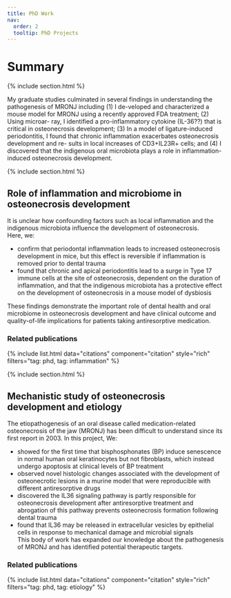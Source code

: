 ```yaml
---
title: PhD Work
nav:
  order: 2
  tooltip: PhD Projects
---
```


# <i class="fas fa-flask"></i>Summary

{% include section.html %}

My graduate studies culminated in several findings in understanding the pathogenesis of MRONJ including (1) I de-veloped and characterized a mouse model for MRONJ using a recently approved FDA treatment; (2) Using microar-
ray, I identified a pro-inflammatory cytokine (IL-36??) that is critical in osteonecrosis development; (3) In a model of
ligature-induced periodontitis, I found that chronic inflammation exacerbates osteonecrosis development and re-
sults in local increases of CD3+IL23R+ cells; and (4) I discovered that the indigenous oral microbiota plays a role in
inflammation-induced osteonecrosis development.

{% include section.html %}

## <i class="fas fa-bacteria"></i>Role of inflammation and microbiome in osteonecrosis development
It is unclear how confounding factors such as local inflammation and the indigenous microbiota influence the development of osteonecrosis.  
Here, we: 
- confirm that periodontal inflammation leads to increased osteonecrosis development in mice, but this effect is reversible if inflammation is removed prior to dental trauma
- found that chronic and apical periodontitis lead to a surge in Type 17 immune cells at the site of osteonecrosis, dependent on the duration of inflammation, and that the indigenous microbiota has a protective effect on the development of osteonecrosis in a mouse model of dysbiosis

These findings demonstrate the important role of dental health and oral microbiome in osteonecrosis development and have clinical outcome and quality-of-life implications for patients taking antiresorptive medication.

### Related publications

{% include list.html data="citations" component="citation" style="rich" filters="tag: phd, tag: inflammation" %}

{% include section.html %}

## <i class="fas fa-bacteria"></i>Mechanistic study of osteonecrosis development and etiology

The etiopathogenesis of an oral disease called medication-related osteonecrosis of the jaw (MRONJ) has been difficult to understand since its first report in 2003. In this project, We: 
- showed for the first time that bisphosphonates (BP) induce senescence in normal human oral keratinocytes but not fibroblasts, which instead undergo apoptosis at clinical levels of BP treatment
- observed novel histologic changes associated with the development of osteonecrotic lesions in a murine model that were reproducible with different antiresorptive drugs
- discovered the IL36 signaling pathway is partly responsible for osteonecrosis development after antiresorptive treatment and abrogation of this pathway prevents osteonecrosis formation following dental trauma
- found that IL36 may be released in extracellular vesicles by epithelial cells in response to mechanical damage and microbial signals  
This body of work has expanded our knowledge about the pathogenesis of MRONJ and has identified potential therapeutic targets.

### Related publications

{% include list.html data="citations" component="citation" style="rich" filters="tag: phd, tag: etiology" %}